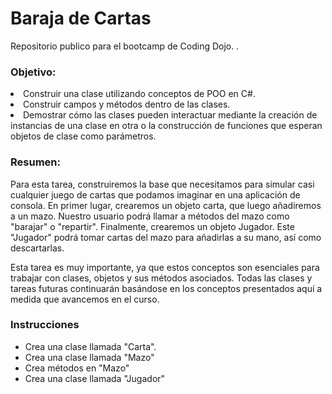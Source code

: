 # Baraja de Cartas

Repositorio publico para el bootcamp de Coding Dojo.
.
<h3>Objetivo:</h3>
    <li>Construir una clase utilizando conceptos de POO en C#.​​​</li>
    <li>Construir campos y métodos dentro de las clases.​​</li>
    <li>Demostrar cómo las clases pueden interactuar mediante la creación de instancias de una clase en otra o la construcción de funciones que esperan objetos de clase como parámetros.</li>

<h3>Resumen:</h3>

<p>Para esta tarea, construiremos la base que necesitamos para simular casi cualquier juego de cartas que podamos imaginar en una aplicación de consola. En primer lugar, crearemos un objeto carta, que luego añadiremos a un mazo. Nuestro usuario podrá llamar a métodos del mazo como "barajar" o "repartir". Finalmente, crearemos un objeto Jugador. Este "Jugador" podrá tomar cartas del mazo para añadirlas a su mano, así como descartarlas. 

Esta tarea es muy importante, ya que estos conceptos son esenciales para trabajar con clases, objetos y sus métodos asociados. Todas las clases y tareas futuras continuarán basándose en los conceptos presentados aquí a medida que avancemos en el curso.​</p>

<h3>Instrucciones</h3>

<ul>
    <li>Crea una clase llamada "Carta".​</li>
    <li>Crea una clase llamada "Mazo"​</li>
    <li>Crea métodos en "Mazo"​</li>
    <li>Crea una clase llamada "Jugador"​</li>
</ul>